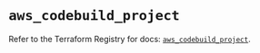 # `aws_codebuild_project`

Refer to the Terraform Registry for docs: [`aws_codebuild_project`](https://registry.terraform.io/providers/hashicorp/aws/5.89.0/docs/resources/codebuild_project).
